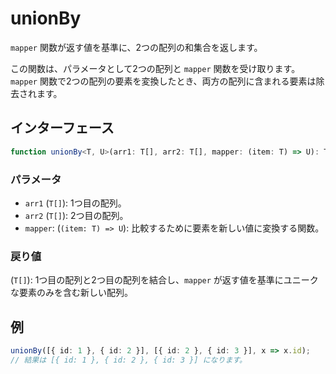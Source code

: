 # unionBy

`mapper` 関数が返す値を基準に、2つの配列の和集合を返します。

この関数は、パラメータとして2つの配列と `mapper` 関数を受け取ります。
`mapper` 関数で2つの配列の要素を変換したとき、両方の配列に含まれる要素は除去されます。

## インターフェース

```typescript
function unionBy<T, U>(arr1: T[], arr2: T[], mapper: (item: T) => U): T[];
```

### パラメータ

- `arr1` (`T[]`): 1つ目の配列。
- `arr2` (`T[]`): 2つ目の配列。
- `mapper`: (`(item: T) => U`): 比較するために要素を新しい値に変換する関数。

### 戻り値

(`T[]`): 1つ目の配列と2つ目の配列を結合し、`mapper` が返す値を基準にユニークな要素のみを含む新しい配列。

## 例

```typescript
unionBy([{ id: 1 }, { id: 2 }], [{ id: 2 }, { id: 3 }], x => x.id);
// 結果は [{ id: 1 }, { id: 2 }, { id: 3 }] になります。
```

